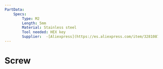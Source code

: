 ```yaml
---
PartData:
    Specs:
        Type: M2
        Length: 5mm
        Material: Stainless steel
        Tool needed: HEX key
        Supplier:  -[Aliexpress](https://es.aliexpress.com/item/32810872544.html)
---
```

# Screw

